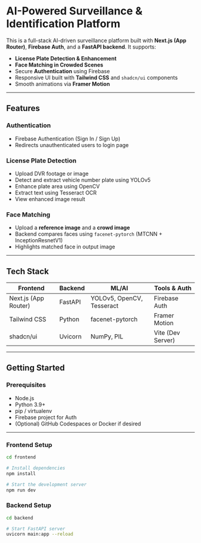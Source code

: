 # AI-Powered Surveillance & Identification Platform

This is a full-stack AI-driven surveillance platform built with **Next.js (App Router)**, **Firebase Auth**, and a **FastAPI backend**. It supports:

- **License Plate Detection & Enhancement**
- **Face Matching in Crowded Scenes**
- Secure **Authentication** using Firebase
- Responsive UI built with **Tailwind CSS** and `shadcn/ui` components
- Smooth animations via **Framer Motion**

---

## Features

### Authentication
- Firebase Authentication (Sign In / Sign Up)
- Redirects unauthenticated users to login page

### License Plate Detection
- Upload DVR footage or image
- Detect and extract vehicle number plate using YOLOv5
- Enhance plate area using OpenCV
- Extract text using Tesseract OCR
- View enhanced image result

### Face Matching
- Upload a **reference image** and a **crowd image**
- Backend compares faces using `facenet-pytorch` (MTCNN + InceptionResnetV1)
- Highlights matched face in output image

---

## Tech Stack

| Frontend       | Backend        | ML/AI                | Tools & Auth       |
|----------------|----------------|----------------------|--------------------|
| Next.js (App Router) | FastAPI         | YOLOv5, OpenCV, Tesseract | Firebase Auth       |
| Tailwind CSS   | Python          | facenet-pytorch      | Framer Motion      |
| shadcn/ui      | Uvicorn         | NumPy, PIL           | Vite (Dev Server)  |

---

## Getting Started

### Prerequisites

- Node.js
- Python 3.9+
- pip / virtualenv
- Firebase project for Auth
- (Optional) GitHub Codespaces or Docker if desired

---

### Frontend Setup

```bash
cd frontend

# Install dependencies
npm install

# Start the development server
npm run dev
```

### Backend Setup

```bash
cd backend

# Start FastAPI server
uvicorn main:app --reload
```